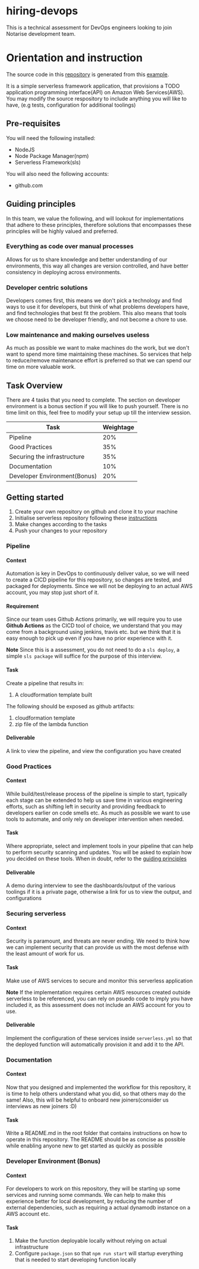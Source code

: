# hiring-devops

This is a technical assessment for DevOps engineers looking to join Notarise development team.

# Orientation and instruction

The source code in this [repository](./aws-node-rest-api-with-dynamodb-and-offline/) is generated from this [example](https://www.serverless.com/examples/aws-node-rest-api-with-dynamodb-and-offline).

It is a simple serverless framework application, that provisions a TODO application programming interface(API) on Amazon Web Services(AWS). You may modify the source respository to include anything you will like to have, (e.g tests, configuration for additional toolings)

## Pre-requisites

You will need the following installed:

- NodeJS
- Node Package Manager(npm)
- Serverless Framework(sls)

You will also need the following accounts:

- github.com

## Guiding principles

In this team, we value the following, and will lookout for implementations that adhere to these principles, therefore solutions that encompasses these principles will be highly valued and preferred.

### Everything as code over manual processes

Allows for us to share knowledge and better understanding of our environments, this way all changes are version controlled, and have better consistency in deploying across environments.

### Developer centric solutions

Developers comes first, this means we don't pick a technology and find ways to use it for developers, but think of what problems developers have, and find technologies that best fit the problem. This also means that tools we choose need to be developer friendly, and not become a chore to use.

### Low maintenance and making ourselves useless

As much as possible we want to make machines do the work, but we don't want to spend more time maintaining these machines. So services that help to reduce/remove maintenance effort is preferred so that we can spend our time on more valuable work.

###

## Task Overview

There are 4 tasks that you need to complete. The section on developer environment is a bonus section if you will like to push yourself. There is no time limit on this, feel free to modify your setup up till the interview session.

| Task                         | Weightage |
| ---------------------------- | --------- |
| Pipeline                     | 20%       |
| Good Practices               | 35%       |
| Securing the infrastructure  | 35%       |
| Documentation                | 10%       |
| Developer Environment(Bonus) | 20%       |

## Getting started

1. Create your own repository on github and clone it to your machine
2. Initialise serverless repository following these [instructions](https://www.serverless.com/examples/aws-node-rest-api-with-dynamodb-and-offline)
3. Make changes according to the tasks
4. Push your changes to your repository

### Pipeline

#### Context
Automation is key in DevOps to continuously deliver value, so we will need to create a CICD pipeline for this repository, so changes are tested, and packaged for deployments. Since we will not be deploying to an actual AWS account, you may stop just short of it.

#### Requirement

Since our team uses Github Actions primarily, we will require you to use **Github Actions** as the CICD tool of choice, we understand that you may come from a background using jenkins, travis etc. but we think that it is easy enough to pick up even if you have no prior experience with it.

**Note**
Since this is a assessment, you do not need to do a `sls deploy`, a simple `sls package` will suffice for the purpose of this interview.

#### Task

Create a pipeline that results in:

1. A cloudformation template built

The following should be exposed as github artifacts:

1. cloudformation template
2. zip file of the lambda function

#### Deliverable

A link to view the pipeline, and view the configuration you have created

### Good Practices

#### Context

While build/test/release process of the pipeline is simple to start, typically each stage can be extended to help us save time in various engineering efforts, such as shifting left in security and providing feedback to developers earlier on code smells etc. As much as possible we want to use tools to automate, and only rely on developer intervention when needed.

#### Task

Where appropriate, select and implement tools in your pipeline that can help to perform security scanning and updates. You will be asked to explain how you decided on these tools. When in doubt, refer to the [guiding principles](#guiding-principles)

#### Deliverable

A demo during interview to see the dashboards/output of the various toolings if it is a private page, otherwise a link for us to view the output, and configurations

### Securing serverless

#### Context

Security is paramount, and threats are never ending. We need to think how we can implement security that can provide us with the most defense with the least amount of work for us.

#### Task

Make use of AWS services to secure and monitor this serverless application

**Note** If the implementation requires certain AWS resources created outside serverless to be referenced, you can rely on psuedo code to imply you have included it, as this assessment does not include an AWS account for you to use.

#### Deliverable

Implement the configuration of these services inside `serverless.yml` so that the deployed function will automatically provision it and add it to the API.

### Documentation

#### Context

Now that you designed and implemented the workflow for this repository, it is time to help others understand what you did, so that others may do the same! Also, this will be helpful to onboard new joiners(consider us interviews as new joiners :D)

#### Task

Write a README.md in the root folder that contains instructions on how to operate in this repository. The README should be as concise as possible while enabling anyone new to get started as quickly as possible

### Developer Environment (Bonus)

#### Context

For developers to work on this repository, they will be starting up some services and running some commands. We can help to make this experience better for local development, by reducing the number of external dependencies, such as requiring a actual dynamodb instance on a AWS account etc.

#### Task

1. Make the function deployable locally without relying on actual infrastructure
2. Configure `package.json` so that `npm run start` will startup everything that is needed to start developing function locally

